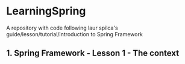 # LearningSpring
A repository with code following laur spilca's guide/lesson/tutorial/introduction to Spring Framework

## 1. Spring Framework - Lesson 1 - The context 
